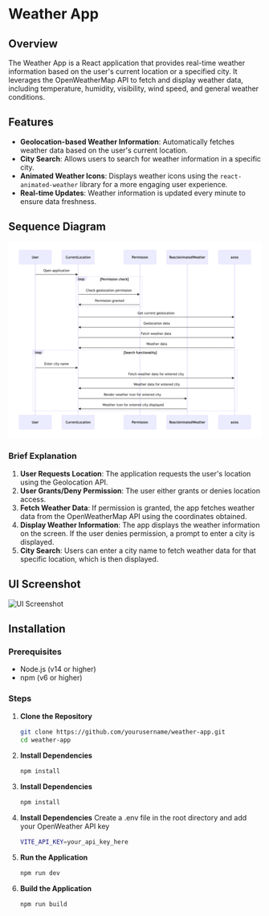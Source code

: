 # Weather App

## Overview
The Weather App is a React application that provides real-time weather information based on the user's current location or a specified city. It leverages the OpenWeatherMap API to fetch and display weather data, including temperature, humidity, visibility, wind speed, and general weather conditions.

## Features
- **Geolocation-based Weather Information**: Automatically fetches weather data based on the user's current location.
- **City Search**: Allows users to search for weather information in a specific city.
- **Animated Weather Icons**: Displays weather icons using the `react-animated-weather` library for a more engaging user experience.
- **Real-time Updates**: Weather information is updated every minute to ensure data freshness.

## Sequence Diagram
![Sequence Diagram](communication-digram.png)

### Brief Explanation
1. **User Requests Location**: The application requests the user's location using the Geolocation API.
2. **User Grants/Deny Permission**: The user either grants or denies location access.
3. **Fetch Weather Data**: If permission is granted, the app fetches weather data from the OpenWeatherMap API using the coordinates obtained.
4. **Display Weather Information**: The app displays the weather information on the screen. If the user denies permission, a prompt to enter a city is displayed.
5. **City Search**: Users can enter a city name to fetch weather data for that specific location, which is then displayed.

## UI Screenshot
![UI Screenshot](ui-photo.png)

## Installation

### Prerequisites
- Node.js (v14 or higher)
- npm (v6 or higher)

### Steps

1. **Clone the Repository**
   ```bash
   git clone https://github.com/yourusername/weather-app.git
   cd weather-app
2. **Install Dependencies**
   ```bash
   npm install
3. **Install Dependencies**
   ```bash
   npm install
4. **Install Dependencies**
    Create a .env file in the root directory and add your OpenWeather API key
   ```bash
   VITE_API_KEY=your_api_key_here
5. **Run the Application**
   ```bash
   npm run dev
6. **Build the Application**
   ```bash
   npm run build